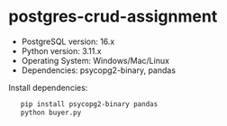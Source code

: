 # postgres-crud-assignment
- PostgreSQL version: 16.x
- Python version: 3.11.x
- Operating System: Windows/Mac/Linux
- Dependencies: psycopg2-binary, pandas


 Install dependencies:
```bash
   pip install psycopg2-binary pandas
   python buyer.py
